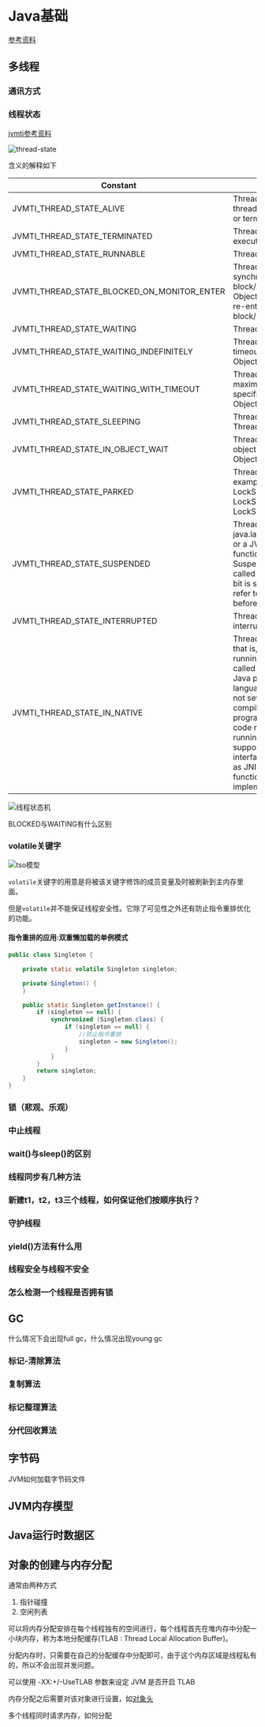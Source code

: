 # Java基础

[参考资料](https://github.com/crossoverJie/JCSprout)

## 多线程

### 通讯方式

### 线程状态

[jvmti参考资料](https://docs.oracle.com/javase/8/docs/platform/jvmti/jvmti.html)

![thread-state](https://github.com/chuanlei/tech-notes/blob/master/pics/thread-state.jpg)

含义的解释如下

|Constant	|	Description|
|----------|--------------------|
|JVMTI_THREAD_STATE_ALIVE	|	Thread is alive. Zero if thread is new (not started) or terminated.|
|JVMTI_THREAD_STATE_TERMINATED	|	Thread has completed execution.|
|JVMTI_THREAD_STATE_RUNNABLE	|	Thread is runnable.|
|JVMTI_THREAD_STATE_BLOCKED_ON_MONITOR_ENTER	|	Thread is waiting to enter a synchronization block/method or, after an Object.wait(), waiting to re-enter a synchronization block/method.|
|JVMTI_THREAD_STATE_WAITING	|	Thread is waiting.|
|JVMTI_THREAD_STATE_WAITING_INDEFINITELY	|	Thread is waiting without a timeout. For example, Object.wait().|
|JVMTI_THREAD_STATE_WAITING_WITH_TIMEOUT	|	Thread is waiting with a maximum time to wait specified. For example, Object.wait(long).|
|JVMTI_THREAD_STATE_SLEEPING	|	Thread is sleeping -- Thread.sleep(long).|
|JVMTI_THREAD_STATE_IN_OBJECT_WAIT	|	Thread is waiting on an object monitor -- Object.wait.|
|JVMTI_THREAD_STATE_PARKED	|	Thread is parked, for example: LockSupport.park, LockSupport.parkUtil and LockSupport.parkNanos.|
|JVMTI_THREAD_STATE_SUSPENDED	|	Thread suspended. java.lang.Thread.suspend() or a JVM TI suspend function (such as SuspendThread) has been called on the thread. If this bit is set, the other bits refer to the thread state before suspension.|
|JVMTI_THREAD_STATE_INTERRUPTED	|	Thread has been interrupted.|
|JVMTI_THREAD_STATE_IN_NATIVE	|	Thread is in native code--that is, a native method is running which has not called back into the VM or Java programming language code.This flag is not set when running VM compiled Java programming language code nor is it set when running VM code or VM support code. Native VM interface functions, such as JNI and JVM TI functions, may be implemented as VM code.|

![线程状态机](https://github.com/chuanlei/tech-notes/blob/master/pics/FTHOR.png)

BLOCKED与WAITING有什么区别

### volatile关键字

![tso模型](https://github.com/chuanlei/tech-notes/blob/master/pics/tso%E6%A8%A1%E5%9E%8B.jpg)

`volatile`关键字的用意是将被该关键字修饰的成员变量及时被刷新到主内存里面。

但是`volatile`并不能保证线程安全性。它除了可见性之外还有防止指令重排优化的功能。

#### 指令重排的应用:双重懒加载的单例模式

```java
public class Singleton {

    private static volatile Singleton singleton;

    private Singleton() {
    }

    public static Singleton getInstance() {
        if (singleton == null) {
            synchronized (Singleton.class) {
                if (singleton == null) {
                    //防止指令重排
                    singleton = new Singleton();
                }
            }
        }
        return singleton;
    }
}
```



### 锁（悲观、乐观）

### 中止线程

### wait()与sleep()的区别

### 线程同步有几种方法

### 新建t1，t2，t3三个线程，如何保证他们按顺序执行？

### 守护线程

### yield()方法有什么用

### 线程安全与线程不安全

### 怎么检测一个线程是否拥有锁



## GC

什么情况下会出现full gc，什么情况出现young gc

### 标记-清除算法

### 复制算法

### 标记整理算法

### 分代回收算法

## 字节码

JVM如何加载字节码文件

## JVM内存模型

## Java运行时数据区

## 对象的创建与内存分配

通常由两种方式
1. 指针碰撞
2. 空闲列表

可以将内存分配安排在每个线程独有的空间进行，每个线程首先在堆内存中分配一小块内存，称为本地分配缓存(TLAB : Thread Local Allocation Buffer)。

分配内存时，只需要在自己的分配缓存中分配即可，由于这个内存区域是线程私有的，所以不会出现并发问题。

可以使用 -XX:+/-UseTLAB 参数来设定 JVM 是否开启 TLAB

内存分配之后需要对该对象进行设置，如[对象头](https://github.com/crossoverJie/JCSprout/blob/master/MD/Synchronize.md)

多个线程同时请求内存，如何分配








